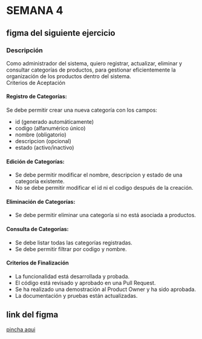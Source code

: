 # SEMANA 4  
## figma del siguiente ejercicio
 ### Descripción  
Como administrador del sistema,
quiero registrar, actualizar, eliminar y consultar categorías de productos,
para gestionar eficientemente la organización de los productos dentro del sistema.  
Criterios de Aceptación  
#### Registro de Categorías:  
Se debe permitir crear una nueva categoría con los campos:  
- id (generado automáticamente)  
- codigo (alfanumérico único)  
- nombre (obligatorio)  
- descripcion (opcional)  
- estado (activo/inactivo)  
#### Edición de Categorías:  
- Se debe permitir modificar el nombre, descripcion y estado de una categoría existente.  
- No se debe permitir modificar el id ni el codigo después de la creación.  
#### Eliminación de Categorías:  
- Se debe permitir eliminar una categoría si no está asociada a productos.  
#### Consulta de Categorías:  
- Se debe listar todas las categorías registradas.  
- Se debe permitir filtrar por codigo y nombre.  
#### Criterios de Finalización  
- La funcionalidad está desarrollada y probada.  
- El código está revisado y aprobado en una Pull Request.  
- Se ha realizado una demostración al Product Owner y ha sido aprobada.  
- La documentación y pruebas están actualizadas.    

## link del figma
[pincha aqui](https://www.figma.com/design/aNihuWd60VIcgp856vIgAT/semana-4?node-id=0-1&p=f&t=kjZs2hVmNoyYBqsY-0)

